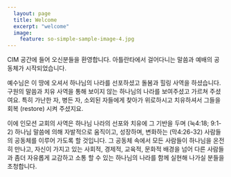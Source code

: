 ```yaml
---
  layout: page
  title: Welcome
  excerpt: "welcome"
  image:
    feature: so-simple-sample-image-4.jpg
---
```

CIM 공간에 들어 오신분들을 환영합니다.  아틀란타에서 걸어다니는 말씀과 예배의 공동체가 시작되었습니다.  

예수님은 이 땅에 오셔서 하나님의 나라를 선포하셨고 돌봄과 힐링 사역을 하셨습니다.  구원의 말씀과 치유 사역을 통해 보이지 않는 하나님의 나라를 보여주셨고 가르쳐 주셨여요.  특히 가난한 자, 병든 자, 소외된 자들에게 찾아가 위로하시고 치유하셔서 그들을 회복 (restore) 시켜 주셨지요.  

이에 인모션 교회의 사역은 하나님 나라의 선포와 치유에 그 기반을 두며 (눅4:18; 9:1-2) 하나님 말씀에 의해 자발적으로 움직이고, 성장하며, 변화하는 (막4:26-32) 사람들의 공동체를 이루어 가도록 할 것입니다.  그 공동체 속에서 모든 사람들이 하나님을 온전히 만나고, 자신이 가지고 있는 사회적, 경제적, 교육적, 문화적 배경을 넘어 다른 사람들과 좀더 자유롭게 교감하고 소통 할 수 있는 하나님의 나라를 함께 실현해 나가실 분들을 초청합니다.  
